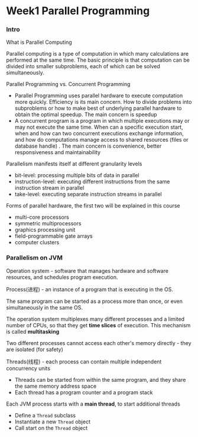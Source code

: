 # Week1 Parallel Programming

### Intro

What is Parallel Computing

Parallel computing is a type of computation in which many calculations are performed at the same time. The basic principle is that computation can be divided into smaller subproblems, each of which can be solved simultaneously.

Parallel Programming vs. Concurrent Programming

* Parallel Programming uses parallel hardware to execute computation more quickly. Efficiency is its main concern. How to divide problems into subproblems or how to make best of underlying parallel hardware to obtain the optimal speedup. The main concern is speedup
* A concurrent program is a program in which multiple executions may or may not execute the same time. When can a specific execution start, when and how can two concurrent executions exchange information, and how do computations manage access to shared resources (files or database handle) . The main concern is convenience, better responsiveness and maintainability

Parallelism manifests itself at different granularity levels

* bit-level: processing multiple bits of data in parallel
* instruction-level: executing different instructions from the same instruction stream in parallel
* take-level: executing separate instruction streams in parallel

Forms of parallel hardware, the first two will be explained in this course

* multi-core processors
* symmetric multiprocessors
* graphics processing unit
* field-programmable gate arrays
* computer clusters

### Parallelism on JVM

Operation system - software that manages hardware and software resources, and schedules program execution.

Process(进程) - an instance of a program that is executing in the OS.

The same program can be started as a process more than once, or even simultaneously in the same OS.

The operation system multiplexes many different processes and a limited number of CPUs, so that they get **time slices** of execution. This mechanism is called **multitasking**

Two different processes cannot access each other's memory directly - they are isolated (for safety)

Threads(线程) - each process can contain multiple independent concurrency units

* Threads can be started from within the same program, and they share the same memory address space
* Each thread has a program counter and a program stack

Each JVM process starts with a **main thread**, to start additional threads

* Define a `Thread` subclass
* Instantiate a new `Thread` object
* Call start on the `Thread` object